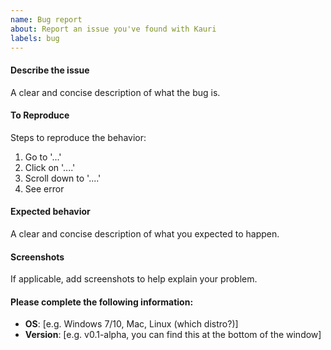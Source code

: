 ```yaml
---
name: Bug report
about: Report an issue you've found with Kauri
labels: bug
---
```


#### Describe the issue
A clear and concise description of what the bug is.


#### To Reproduce
Steps to reproduce the behavior:
1. Go to '...'
2. Click on '....'
3. Scroll down to '....'
4. See error


#### Expected behavior
A clear and concise description of what you expected to happen.


#### Screenshots
If applicable, add screenshots to help explain your problem.


#### Please complete the following information:

 - **OS**: [e.g. Windows 7/10, Mac, Linux (which distro?)]
 - **Version**: [e.g. v0.1-alpha, you can find this at the bottom of the window]
